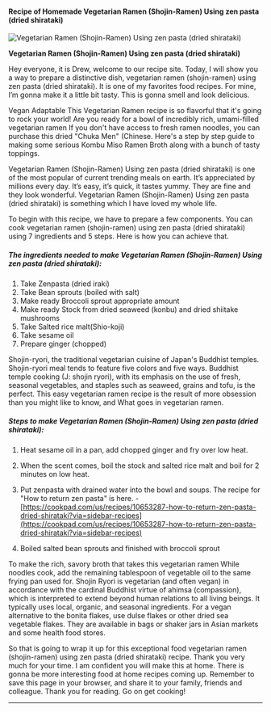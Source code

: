             

#### Recipe of Homemade Vegetarian Ramen (Shojin-Ramen) Using zen pasta (dried shirataki)

![Vegetarian Ramen (Shojin-Ramen) Using zen pasta (dried shirataki)](https://img-global.cpcdn.com/recipes/e572fe23272f93bd/751x532cq70/vegetarian-ramen-shojin-ramen-using-zen-pasta-dried-shirataki-recipe-main-photo.jpg)

**Vegetarian Ramen (Shojin-Ramen) Using zen pasta (dried shirataki)**

Hey everyone, it is Drew, welcome to our recipe site. Today, I will show you a way to prepare a distinctive dish, vegetarian ramen (shojin-ramen) using zen pasta (dried shirataki). It is one of my favorites food recipes. For mine, I’m gonna make it a little bit tasty. This is gonna smell and look delicious.

Vegan Adaptable This Vegetarian Ramen recipe is so flavorful that it's going to rock your world! Are you ready for a bowl of incredibly rich, umami-filled vegetarian ramen If you don't have access to fresh ramen noodles, you can purchase this dried "Chuka Men" (Chinese. Here's a step by step guide to making some serious Kombu Miso Ramen Broth along with a bunch of tasty toppings.

Vegetarian Ramen (Shojin-Ramen) Using zen pasta (dried shirataki) is one of the most popular of current trending meals on earth. It’s appreciated by millions every day. It’s easy, it’s quick, it tastes yummy. They are fine and they look wonderful. Vegetarian Ramen (Shojin-Ramen) Using zen pasta (dried shirataki) is something which I have loved my whole life.

To begin with this recipe, we have to prepare a few components. You can cook vegetarian ramen (shojin-ramen) using zen pasta (dried shirataki) using 7 ingredients and 5 steps. Here is how you can achieve that.

##### The ingredients needed to make Vegetarian Ramen (Shojin-Ramen) Using zen pasta (dried shirataki):

1.  Take Zenpasta (dried iraki)
2.  Take Bean sprouts (boiled with salt)
3.  Make ready Broccoli sprout appropriate amount
4.  Make ready Stock from dried seaweed (konbu) and dried shiitake mushrooms
5.  Take Salted rice malt(Shio-koji)
6.  Take sesame oil
7.  Prepare ginger (chopped)

Shojin-ryori, the traditional vegetarian cuisine of Japan's Buddhist temples. Shojin-ryori meal tends to feature five colors and five ways. Buddhist temple cooking (J: shojin ryori), with its emphasis on the use of fresh, seasonal vegetables, and staples such as seaweed, grains and tofu, is the perfect. This easy vegetarian ramen recipe is the result of more obsession than you might like to know, and What goes in vegetarian ramen.

##### Steps to make Vegetarian Ramen (Shojin-Ramen) Using zen pasta (dried shirataki):

1.  Heat sesame oil in a pan, add chopped ginger and fry over low heat.
2.  When the scent comes, boil the stock and salted rice malt and boil for 2 minutes on low heat.
3.  Put zenpasta with drained water into the bowl and soups. The recipe for "How to return zen pasta" is here. - [https://cookpad.com/us/recipes/10653287-how-to-return-zen-pasta-dried-shirataki?via=sidebar-recipes](https://cookpad.com/us/recipes/10653287-how-to-return-zen-pasta-dried-shirataki?via=sidebar-recipes)

5.  Boiled salted bean sprouts and finished with broccoli sprout

To make the rich, savory broth that takes this vegetarian ramen While noodles cook, add the remaining tablespoon of vegetable oil to the same frying pan used for. Shojin Ryori is vegetarian (and often vegan) in accordance with the cardinal Buddhist virtue of ahimsa (compassion), which is interpreted to extend beyond human relations to all living beings. It typically uses local, organic, and seasonal ingredients. For a vegan alternative to the bonita flakes, use dulse flakes or other dried sea vegetable flakes. They are available in bags or shaker jars in Asian markets and some health food stores.

So that is going to wrap it up for this exceptional food vegetarian ramen (shojin-ramen) using zen pasta (dried shirataki) recipe. Thank you very much for your time. I am confident you will make this at home. There is gonna be more interesting food at home recipes coming up. Remember to save this page in your browser, and share it to your family, friends and colleague. Thank you for reading. Go on get cooking!

* * *